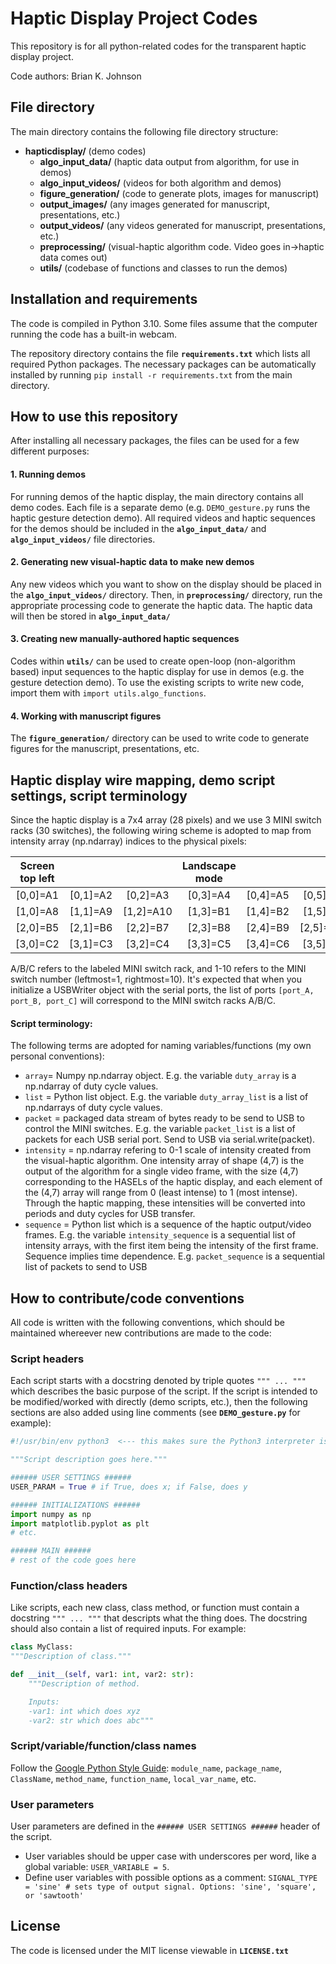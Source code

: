 # Haptic Display Project Codes

This repository is for all python-related codes for the transparent haptic display project.

Code authors: Brian K. Johnson

## File directory

The main directory contains the following file directory structure:

- **hapticdisplay/** (demo codes)
    - **algo_input_data/** (haptic data output from algorithm, for use in demos)
    - **algo_input_videos/** (videos for both algorithm and demos)
    - **figure_generation/** (code to generate plots, images for manuscript)
    - **output_images/** (any images generated for manuscript, presentations, etc.)
    - **output_videos/** (any videos generated for manuscript, presentations, etc.)
    - **preprocessing/** (visual-haptic algorithm code. Video goes in->haptic data comes out)
    - **utils/** (codebase of functions and classes to run the demos)


## Installation and requirements

The code is compiled in Python 3.10. Some files assume that the computer running the code has a built-in webcam.

The repository directory contains the file **`requirements.txt`** which lists all required Python packages. The necessary packages can be automatically installed by running `pip install -r requirements.txt` from the main directory.


## How to use this repository

After installing all necessary packages, the files can be used for a few different purposes:

#### 1. Running demos
For running demos of the haptic display, the main directory contains all demo codes. Each file is a separate demo (e.g. `DEMO_gesture.py` runs the haptic gesture detection demo). All required videos and haptic sequences for the demos should be included in the **`algo_input_data/`** and **`algo_input_videos/`** file directories.

#### 2. Generating new visual-haptic data to make new demos
Any new videos which you want to show on the display should be placed in the **`algo_input_videos/`** directory. Then, in **`preprocessing/`** directory, run the appropriate processing code to generate the haptic data. The haptic data will then be stored in **`algo_input_data/`**

#### 3. Creating new manually-authored haptic sequences
Codes within **`utils/`** can be used to create open-loop (non-algorithm based) input sequences to the haptic display for use in demos (e.g. the gesture detection demo). To use the existing scripts to write new code, import them with `import utils.algo_functions`.

#### 4. Working with manuscript figures
The **`figure_generation/`** directory can be used to write code to generate figures for the manuscript, presentations, etc.


## Haptic display wire mapping, demo script settings, script terminology

Since the haptic display is a 7x4 array (28 pixels) and we use 3 MINI switch racks (30 switches), the following wiring scheme is adopted to map from intensity array (np.ndarray) indices to the physical pixels:

| Screen top left |  |  | Landscape mode |  |  |  |
|:--------:|:--------:|:--------:|:--------:|:--------:|:--------:|:--------:|
| [0,0]=A1 | [0,1]=A2 | [0,2]=A3 | [0,3]=A4 | [0,4]=A5 | [0,5]=A6 | [0,6]=A7 |
| [1,0]=A8 | [1,1]=A9 | [1,2]=A10 | [1,3]=B1 | [1,4]=B2 | [1,5]=B3 | [1,6]=B4 |
| [2,0]=B5 | [2,1]=B6 | [2,2]=B7 | [2,3]=B8 | [2,4]=B9 | [2,5]=B10 | [2,6]=C1 |
| [3,0]=C2 | [3,1]=C3 | [3,2]=C4 | [3,3]=C5 | [3,4]=C6 | [3,5]=C7 | [3,6]=C8 |

A/B/C refers to the labeled MINI switch rack, and 1-10 refers to the MINI switch number (leftmost=1, rightmost=10). It's expected that when you initialize a USBWriter object with the serial ports,
the list of ports `[port_A, port_B, port_C]` will correspond to the MINI switch racks A/B/C.

#### Script terminology:
The following terms are adopted for naming variables/functions (my own personal conventions):

- `array`= Numpy np.ndarray object. E.g. the variable `duty_array` is a np.ndarray of duty cycle values.
- `list` = Python list object. E.g. the variable `duty_array_list` is a list of np.ndarrays of duty cycle values.
- `packet` = packaged data stream of bytes ready to be send to USB to control the MINI switches. E.g. the variable `packet_list` is a list of packets for each USB serial port. Send to USB via serial.write(packet).
- `intensity` = np.ndarray refering to 0-1 scale of intensity created from the visual-haptic algorithm. One intensity array of shape (4,7) is the output of the algorithm for a single
video frame, with the size (4,7) corresponding to the HASELs of the haptic display, and each element of the (4,7) array will range from 0 (least intense) to 1 (most intense). Through the haptic mapping, 
these intensities will be converted into periods and duty cycles for USB transfer.
- `sequence` = Python list which is a sequence of the haptic output/video frames. E.g. the variable `intensity_sequence` is a sequential list of intensity arrays, with the first item being the intensity of the first frame. 
Sequence implies time dependence. E.g. `packet_sequence` is a sequential list of packets to send to USB

## How to contribute/code conventions

All code is written with the following conventions, which should be maintained whereever new contributions are made to the code:

### Script headers
Each script starts with a docstring denoted by triple quotes `""" ... """` which describes
the basic purpose of the script. If the script is intended to be modified/worked with directly (demo scripts, etc.), then the following sections are also added using line comments (see **`DEMO_gesture.py`** for example):

```python
#!/usr/bin/env python3  <--- this makes sure the Python3 interpreter is used. Not strictly necessary for us.

"""Script description goes here."""

###### USER SETTINGS ######
USER_PARAM = True # if True, does x; if False, does y

###### INITIALIZATIONS ######
import numpy as np
import matplotlib.pyplot as plt
# etc.

###### MAIN ######
# rest of the code goes here
```

### Function/class headers
Like scripts, each new class, class method, or function must contain a docstring `""" ... """` that
descripts what the thing does. The docstring should also contain a list of required inputs. For example:

```python
class MyClass:
"""Description of class."""

def __init__(self, var1: int, var2: str):
    """Description of method.

    Inputs:
    -var1: int which does xyz
    -var2: str which does abc"""
```

### Script/variable/function/class names
Follow the [Google Python Style Guide](https://google.github.io/styleguide/pyguide.html#316-naming): `module_name`, `package_name`, `ClassName`, `method_name`, `function_name`, `local_var_name`, etc.

### User parameters
User parameters are defined in the `###### USER SETTINGS ######` header of the script.

- User variables should be upper case with underscores per word, like a global variable: `USER_VARIABLE = 5`.
- Define user variables with possible options as a comment: `SIGNAL_TYPE = 'sine' # sets type of output signal. Options: 'sine', 'square', or 'sawtooth'`

## License
The code is licensed under the MIT license viewable in **`LICENSE.txt`**